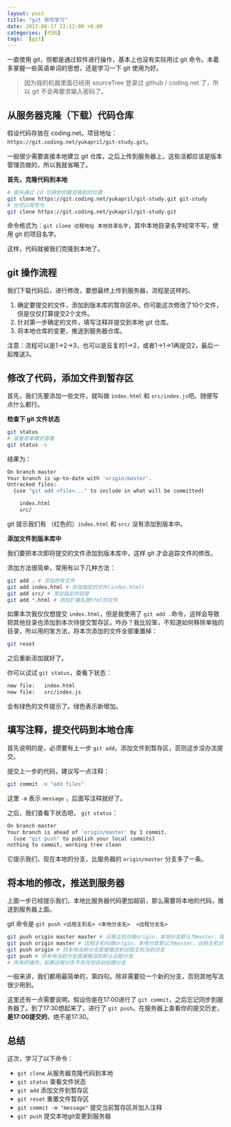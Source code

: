 ```yaml
---
layout: post
title: "git 命令学习"
date: 2017-06-17 22:11:00 +8:00
categories: [代码]
tags:  [git]
---
```


一直使用 git，但都是通过软件进行操作，基本上也没有实际用过 git 命令。本着多掌握一些英语单词的思想，还是学习一下 git 使用为好。

>  因为我的机器里面已经用 sourceTree 登录过 github / coding.net 了，所以 git 不会再要求输入密码了。

## 从服务器克隆（下载）代码仓库

假设代码存放在 coding.net。项目地址：`https://git.coding.net/yukapril/git-study.git`。

一般很少需要直接本地建立 git 仓库，之后上传到服务器上，这些活都应该是版本管理员做的，所以我就省略了。

**首先，克隆代码到本地**

```sh
# 首先通过 cd 切换到你要克隆到的位置
git clone https://git.coding.net/yukapril/git-study.git git-study
# 也可以简写为
git clone https://git.coding.net/yukapril/git-study.git
```

命令格式为：`git clone 远程地址 本地目录名字`，其中本地目录名字经常不写，使用 git 的项目名字。

这样，代码就被我们克隆到本地了。



## git 操作流程

我们下载代码后，进行修改，要想最终上传到服务器，流程是这样的。

1. 确定要提交的文件，添加到版本库的暂存区中。你可能这次修改了10个文件，但是仅仅打算提交2个文件。
2. 针对第一步确定的文件，填写注释并提交到本地 git 仓库。
3. 将本地仓库的变更，推送到服务器仓库。

注意：流程可以是1->2->3，也可以是反复的1->2，或者1->1->1再提交2，最后一起推送3。


## 修改了代码，添加文件到暂存区

首先，我们先要添加一些文件，就叫做 `index.html` 和 `src/index.js`吧。随便写点什么都行。

**检查下 git 文件状态**

```sh
git status
# 或者简单模式查看
git status -s
```

结果为：

```sh
On branch master
Your branch is up-to-date with 'origin/master'.
Untracked files:
  (use "git add <file>..." to include in what will be committed)

	index.html
	src/

```

git 提示我们有 （红色的）`index.html` 和 `src/` 没有添加到版本中。



**添加文件到版本库中**

我们要把本次即将提交的文件添加到版本库中，这样 git 才会追踪文件的修改。

添加方法很简单，常用有以下几种方法：

```sh
git add . # 添加所有文件
git add index.html # 添加指定的文件(index.html)
git add src/ # 添加指定的目录
git add *.html # 添加扩展名是html的文件
```

如果本次我仅仅想提交 `index.html`，但是我使用了 `git add .`命令，这样会导致把其他目录也添加到本次待提交暂存区。咋办？我比较笨，不知道如何移除单独的目录，所以用的笨方法，将本次添加的文件全部重置掉：

```sh
git reset
```

之后重新添加就好了。

你可以试试 `git status`，查看下状态：

```sh
new file:   index.html
new file:   src/index.js
```

会有绿色的文件提示了。绿色表示新增加。



## 填写注释，提交代码到本地仓库

首先说明的是，必须要有上一步 `git add`，添加文件到暂存区，否则这步没办法提交。

提交上一步的代码，建议写一点注释：

```sh
git commit -m "add files"
```

这里 `-m` 表示 `message` ，后面写注释就好了。

之后，我们查看下状态吧， `git status`：

```sh
On branch master
Your branch is ahead of 'origin/master' by 1 commit.
  (use "git push" to publish your local commits)
nothing to commit, working tree clean
```

它提示我们，现在本地的分支，比服务器的 `origin/master` 分支多了一条。



## 将本地的修改，推送到服务器

上面一步已经提示我们，本地比服务器代码更加超前，那么需要将本地的代码，推送到服务器上面。

git 命令是 `git push <远程主机名> <本地分支名>  <远程分支名>`

```sh
git push origin master master # 远程主机叫做origin，本地分支默认为master，提交到远程分支master上
git push origin master # 远程主机叫做origin，本地分支默认为master，远程主机分支不写则同本地分支
git push origin # 将本地当前分支直接推送到远程主机当前分支
git push # 将本地当前分支直接推送到默认远程分支
# 所有的操作，如果远程分支不存在则自动创建分支
```

一般来讲，我们都用最简单的，第四句。除非需要拉一个新的分支，否则其他写法很少用到。

这里还有一点需要说明，假设你是在17:00进行了 `git commit`，之后忘记同步到服务器了。到了17:30想起来了，进行了 `git push`。在服务器上查看你的提交历史，**是17:00提交的**，绝不是17:30。



## 总结

这次，学习了以下命令：

* `git clone` 从服务器克隆代码到本地
* `git status` 查看文件状态
* `git add` 添加文件到暂存区
* `git reset` 重置文件暂存区
* `git commit -m "message"` 提交当前暂存区并加入注释
* `git push` 提交本地git变更到服务器

